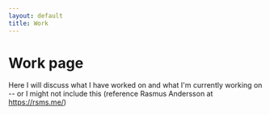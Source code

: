 ```yaml
---
layout: default
title: Work
---
```

# Work page

Here I will discuss what I have worked on and what I'm currently working on -- or I might not include this (reference Rasmus Andersson at https://rsms.me/)
